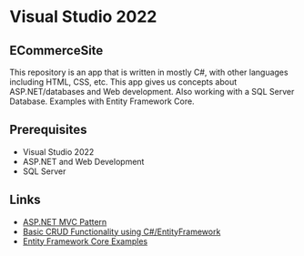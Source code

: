 # **Visual Studio 2022**

## **ECommerceSite**
This repository is an app that is written in mostly C#, with other languages including HTML, CSS, etc.
This app gives us concepts about ASP.NET/databases and Web development. Also working with a SQL Server Database. Examples with Entity Framework Core.

## **Prerequisites**
- Visual Studio 2022
- ASP.NET and Web Development
- SQL Server

## **Links**
- [ASP.NET MVC Pattern](https://dotnet.microsoft.com/en-us/apps/aspnet/mvc)
- [Basic CRUD Functionality using C#/EntityFramework](https://www.geeksforgeeks.org/basic-crud-create-read-update-delete-in-asp-net-mvc-using-c-sharp-and-entity-framework/)
- [Entity Framework Core Examples](https://learn.microsoft.com/en-us/ef/core/)
